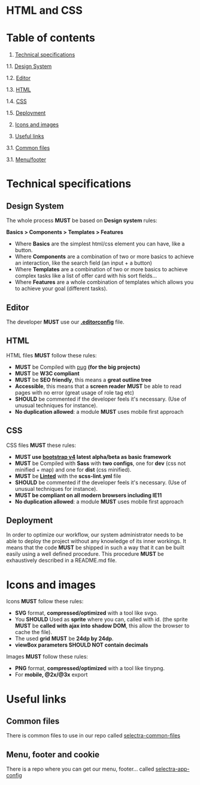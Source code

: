 HTML and CSS
=

# Table of contents

1. [Technical specifications](#technical-specifications)

  1.1. [Design System](#design-system)
  
  1.2. [Editor](#editor)
  
  1.3. [HTML](#html)
  
  1.4. [CSS](#css)
  
  1.5. [Deployment](#deployment)

2. [Icons and images](#icons-and-images)

3. [Useful links](#useful-links)

  3.1. [Common files](#common-files)
  
  3.1. [Menu/footer](#menu-footer-and-cookie)

# Technical specifications

## Design System

The whole process **MUST** be based on **Design system** rules:

**Basics > Components >  Templates > Features**

* Where **Basics** are the simplest html/css element you can have, like a button.
* Where **Components** are a combination of two or more basics to achieve an interaction, like the search field (an input + a button)
* Where **Templates** are a combination of two or more basics to achieve complex tasks like a list of offer card with his sort fields…
* Where **Features** are a whole combination of templates which allows you to achieve your goal (different tasks).

## Editor

The developer **MUST** use our **[.editorconfig](http://editorconfig.org/)** file.

## HTML

HTML files **MUST** follow these rules:

* **MUST** be Compiled with [pug](https://pugjs.org/api/getting-started.html) **(for the big projects)**
* **MUST** be **W3C compliant**
* **MUST** be **SEO friendly**, this means a **great outline tree**
* **Accessible**, this means that a **screen reader** **MUST** be able to read pages with no error (great usage of role tag etc)
* **SHOULD** be commented if the developer feels it's necessary. (Use of unusual techniques for instance).
* **No duplication allowed**: a module **MUST** uses mobile first approach

## CSS

CSS files **MUST** these rules:

* **MUST use [bootstrap v4](https://v4-alpha.getbootstrap.com/) latest alpha/beta as basic framework**
* **MUST** be Compiled with **Sass** with **two configs**, one for **dev** (css not minified + map) and one for **dist** (css minified).
* **MUST** be **[Linted](https://github.com/sasstools/sass-lint)** with the **scss-lint.yml** file
* **SHOULD** be commented if the developer feels it's necessary. (Use of unusual techniques for instance).
* **MUST be compliant on all modern browsers including IE11**
* **No duplication allowed**: a module **MUST** uses mobile first approach

## Deployment

In order to optimize our workflow, our system administrator needs to be able to deploy the project without any knowledge of its inner workings. It means that the code **MUST** be shipped in such a way that it can be built easily using a well defined procedure. This procedure **MUST** be exhaustively described in a README.md file.

# Icons and images

Icons **MUST** follow these rules:

* **SVG** format, **compressed/optimized** with a tool like svgo.
* You **SHOULD** Used as **sprite** where you can, called with id. (the sprite **MUST** be **called with ajax into shadow DOM**, this allow the browser to cache the file).
* The used **grid** **MUST** be **24dp by 24dp**.
* **viewBox parameters SHOULD NOT contain decimals**

Images **MUST** follow these rules:

* **PNG** format, **compressed/optimized** with a tool like tinypng.
* For **mobile, @2x/@3x** export

# Useful links

## Common files

There is common files to use in our repo called [selectra-common-files](https://bitbucket.org/elrogue/selectra-common-files)

## Menu, footer and cookie

There is a repo where you can get our menu, footer... called [selectra-app-config](https://bitbucket.org/elrogue/selectra-app-config)
